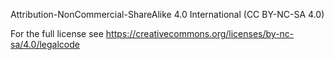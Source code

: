 Attribution-NonCommercial-ShareAlike 4.0 International (CC BY-NC-SA 4.0)

For the full license see https://creativecommons.org/licenses/by-nc-sa/4.0/legalcode
